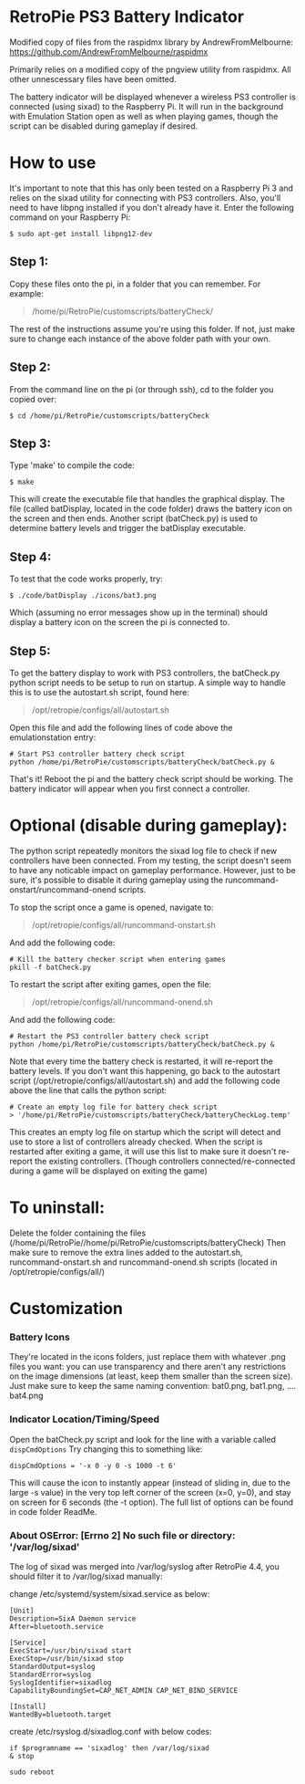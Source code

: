 # RetroPie PS3 Battery Indicator

Modified copy of files from the raspidmx library by AndrewFromMelbourne:
https://github.com/AndrewFromMelbourne/raspidmx

Primarily relies on a modified copy of the pngview utility from raspidmx. All other unnescessary files have been omitted.

The battery indicator will be displayed whenever a wireless PS3 controller is connected (using sixad) to the Raspberry Pi. It will run in the background with Emulation Station open as well as when playing games, though the script can be disabled during gameplay if desired.

# How to use
It's important to note that this has only been tested on a Raspberry Pi 3 and relies on the sixad utility for connecting with PS3 controllers. Also, you'll need to have libpng installed if you don't already have it. Enter the following command on your Raspberry Pi:
```
$ sudo apt-get install libpng12-dev
```

## Step 1:
Copy these files onto the pi, in a folder that you can remember. For example:

> /home/pi/RetroPie/customscripts/batteryCheck/

The rest of the instructions assume you're using this folder. If not, just make sure to change each instance of the above folder path with your own.

## Step 2:
From the command line on the pi (or through ssh), cd to the folder you copied over:
```
$ cd /home/pi/RetroPie/customscripts/batteryCheck
```
## Step 3:
Type 'make' to compile the code:
```
$ make
```
This will create the executable file that handles the graphical display. The file (called batDisplay, located in the code folder) draws the battery icon on the screen and then ends. Another script (batCheck.py) is used to determine battery levels and trigger the batDisplay executable.

## Step 4:
To test that the code works properly, try:
```
$ ./code/batDisplay ./icons/bat3.png
```
Which (assuming no error messages show up in the terminal) should display a battery icon on the screen the pi is connected to.

## Step 5:
To get the battery display to work with PS3 controllers, the batCheck.py python script needs to be setup to run on startup.
A simple way to handle this is to use the autostart.sh script, found here:

> /opt/retropie/configs/all/autostart.sh

Open this file and add the following lines of code above the emulationstation entry:
```
# Start PS3 controller battery check script
python /home/pi/RetroPie/customscripts/batteryCheck/batCheck.py &
```

That's it! Reboot the pi and the battery check script should be working.
The battery indicator will appear when you first connect a controller.


# Optional (disable during gameplay):
The python script repeatedly monitors the sixad log file to check if new controllers have been connected.
From my testing, the script doesn't seem to have any noticable impact on gameplay performance.
However, just to be sure, it's possible to disable it during gameplay using the runcommand-onstart/runcommand-onend scripts.

To stop the script once a game is opened, navigate to:
> /opt/retropie/configs/all/runcommand-onstart.sh

And add the following code:

```
# Kill the battery checker script when entering games
pkill -f batCheck.py
```

To restart the script after exiting games, open the file:
> /opt/retropie/configs/all/runcommand-onend.sh

And add the following code:

```
# Restart the PS3 controller battery check script
python /home/pi/RetroPie/customscripts/batteryCheck/batCheck.py &
```

Note that every time the battery check is restarted, it will re-report the battery levels. If you don't want this happening,
go back to the autostart script (/opt/retropie/configs/all/autostart.sh) and add the following code above the line
that calls the python script:
```
# Create an empty log file for battery check script
> '/home/pi/RetroPie/customscripts/batteryCheck/batteryCheckLog.temp'
```

This creates an empty log file on startup which the script will detect and use to store a list of controllers already checked.
When the script is restarted after exiting a game, it will use this list to make sure it doesn't re-report the existing controllers.
(Though controllers connected/re-connected during a game will be displayed on exiting the game)


# To uninstall:
Delete the folder containing the files (/home/pi/RetroPie//home/pi/RetroPie/customscripts/batteryCheck)
Then make sure to remove the extra lines added to the autostart.sh, runcommand-onstart.sh and runcommand-onend.sh scripts (located in /opt/retropie/configs/all/)

# Customization
### Battery Icons
They're located in the icons folders, just replace them with whatever .png files you want: you can use transparency and there aren't any restrictions on the image dimensions (at least, keep them smaller than the screen size). Just make sure to keep the same naming convention: bat0.png, bat1.png, .... bat4.png

### Indicator Location/Timing/Speed
Open the batCheck.py script and look for the line with a variable called `dispCmdOptions`
Try changing this to something like:
```
dispCmdOptions = '-x 0 -y 0 -s 1000 -t 6'
```
This will cause the icon to instantly appear (instead of sliding in, due to the large -s value) in the very top left corner of the screen (x=0, y=0), and stay on screen for 6 seconds (the -t option). The full list of options can be found in code folder ReadMe.


### About OSError: [Errno 2] No such file or directory: '/var/log/sixad'
The log of sixad was merged into /var/log/syslog after RetroPie 4.4, you should filter it to /var/log/sixad manually:

change /etc/systemd/system/sixad.service as below:
```
[Unit]
Description=SixA Daemon service
After=bluetooth.service

[Service]
ExecStart=/usr/bin/sixad start
ExecStop=/usr/bin/sixad stop
StandardOutput=syslog
StandardError=syslog
SyslogIdentifier=sixadlog
CapabilityBoundingSet=CAP_NET_ADMIN CAP_NET_BIND_SERVICE

[Install]
WantedBy=bluetooth.target
```

create /etc/rsyslog.d/sixadlog.conf with below codes:
```
if $programname == 'sixadlog' then /var/log/sixad
& stop
```
```
sudo reboot
```
